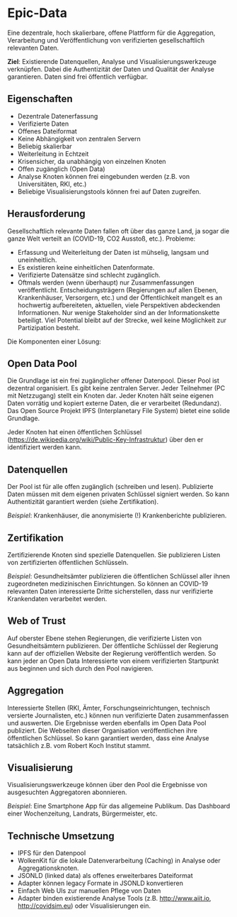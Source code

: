 # Epic-Data
Eine dezentrale, hoch skalierbare, offene Plattform für die Aggregation, Verarbeitung und Veröffentlichung von verifizierten gesellschaftlich relevanten Daten. 

**Ziel**: Existierende Datenquellen, Analyse und Visualisierungswerkzeuge verknüpfen. Dabei die Authentizität der Daten und Qualität der Analyse garantieren. Daten sind frei öffentlich verfügbar.

## Eigenschaften
* Dezentrale Datenerfassung
* Verifizierte Daten
* Offenes Dateiformat
* Keine Abhängigkeit von zentralen Servern
* Beliebig skalierbar
* Weiterleitung in Echtzeit
* Krisensicher, da unabhängig von einzelnen Knoten
* Offen zugänglich (Open Data)
* Analyse Knoten können frei eingebunden werden (z.B. von Universitäten, RKI, etc.)
* Beliebige Visualisierungstools können frei auf Daten zugreifen.

## Herausforderung
Gesellschaftlich relevante Daten fallen oft über das ganze Land, ja sogar die ganze Welt verteilt an (COVID-19, CO2 Ausstoß, etc.). Probleme:
* Erfassung und Weiterleitung der Daten ist mühselig, langsam und uneinheitlich.
* Es existieren keine einheitlichen Datenformate.
* Verifizierte Datensätze sind schlecht zugänglich.
* Oftmals werden (wenn überhaupt) nur Zusammenfassungen veröffentlicht.
Entscheidungsträgern (Regierungen auf allen Ebenen, Krankenhäuser, Versorgern, etc.) und der Öffentlichkeit mangelt es an hochwertig aufbereiteten, aktuellen, viele Perspektiven abdeckenden Informationen. Nur wenige Stakeholder sind an der Informationskette beteiligt. Viel Potential bleibt auf der Strecke, weil keine Möglichkeit zur Partizipation besteht.

Die Komponenten einer Lösung:

## Open Data Pool
Die Grundlage ist ein frei zugänglicher offener Datenpool. Dieser Pool ist dezentral organisiert. Es gibt keine zentralen Server. Jeder Teilnehmer (PC mit Netzzugang) stellt ein Knoten dar. Jeder Knoten hält seine eigenen Daten vorrätig und kopiert externe Daten, die er verarbeitet (Redundanz). Das Open Source Projekt IPFS (Interplanetary File System) bietet eine solide Grundlage.

Jeder Knoten hat einen öffentlichen Schlüssel (https://de.wikipedia.org/wiki/Public-Key-Infrastruktur) über den er identifiziert werden kann.

## Datenquellen
Der Pool ist für alle offen zugänglich (schreiben und lesen). Publizierte Daten müssen mit dem eigenen privaten Schlüssel signiert werden. So kann Authentizität garantiert werden (siehe Zertifikation).

*Beispiel*: Krankenhäuser, die anonymisierte (!) Krankenberichte publizieren.

## Zertifikation
Zertifizierende Knoten sind spezielle Datenquellen. Sie publizieren Listen von zertifizierten öffentlichen Schlüsseln.

*Beispiel*: Gesundheitsämter publizieren die öffentlichen Schlüssel aller ihnen zugeordneten medizinischen Einrichtungen. So können an COVID-19 relevanten Daten interessierte Dritte sicherstellen, dass nur verifizierte Krankendaten verarbeitet werden.

## Web of Trust
Auf oberster Ebene stehen Regierungen, die verifizierte Listen von Gesundheitsämtern publizieren. Der öffentliche Schlüssel der Regierung kann auf der offiziellen Website der Regierung veröffentlich werden. So kann jeder an Open Data Interessierte von einem verifizierten Startpunkt aus beginnen und sich durch den Pool navigieren.

## Aggregation
Interessierte Stellen (RKI, Ämter, Forschungseinrichtungen, technisch versierte Journalisten, etc.) können nun verifizierte Daten zusammenfassen und auswerten. Die Ergebnisse werden ebenfalls im Open Data Pool publiziert. Die Webseiten dieser Organisation veröffentlichen ihre öffentlichen Schlüssel. So kann garantiert werden, dass eine Analyse tatsächlich z.B. vom Robert Koch Institut stammt.

## Visualisierung
Visualisierungswerkzeuge können über den Pool die Ergebnisse von ausgesuchten Aggregatoren abonnieren.

*Beispiel*: Eine Smartphone App für das allgemeine Publikum. Das Dashboard einer Wochenzeitung, Landrats, Bürgermeister, etc.

## Technische Umsetzung
* IPFS für den Datenpool
* WolkenKit für die lokale Datenverarbeitung (Caching) in Analyse oder Aggregationsknoten.
* JSONLD (linked data) als offenes erweiterbares Dateiformat
* Adapter können legacy Formate in JSONLD konvertieren
* Einfach Web UIs zur manuellen Pflege von Daten
* Adapter binden existierende Analyse Tools (z.B. http://www.aiit.io, http://covidsim.eu) oder Visualisierungen ein.

